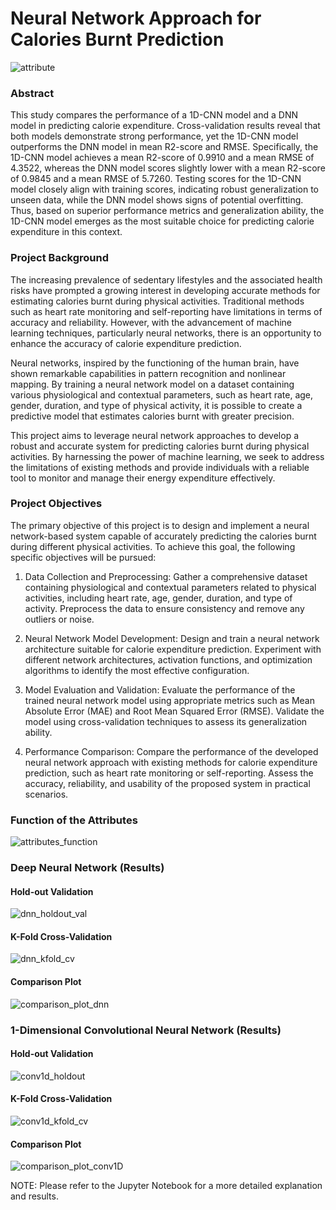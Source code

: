 # Neural Network Approach for Calories Burnt Prediction

![attribute](https://github.com/jeffwongqy/Biomedical-Healthcare-Genomics-Data-Science/assets/100281127/9797a2f0-ff1e-4de6-a746-8e29b453fc01)

### Abstract
This study compares the performance of a 1D-CNN model and a DNN model in predicting calorie expenditure. Cross-validation results reveal that both models demonstrate strong performance, yet the 1D-CNN model outperforms the DNN model in mean R2-score and RMSE. Specifically, the 1D-CNN model achieves a mean R2-score of 0.9910 and a mean RMSE of 4.3522, whereas the DNN model scores slightly lower with a mean R2-score of 0.9845 and a mean RMSE of 5.7260. Testing scores for the 1D-CNN model closely align with training scores, indicating robust generalization to unseen data, while the DNN model shows signs of potential overfitting. Thus, based on superior performance metrics and generalization ability, the 1D-CNN model emerges as the most suitable choice for predicting calorie expenditure in this context.

### Project Background
The increasing prevalence of sedentary lifestyles and the associated health risks have prompted a growing interest in developing accurate methods for estimating calories burnt during physical activities. Traditional methods such as heart rate monitoring and self-reporting have limitations in terms of accuracy and reliability. However, with the advancement of machine learning techniques, particularly neural networks, there is an opportunity to enhance the accuracy of calorie expenditure prediction.

Neural networks, inspired by the functioning of the human brain, have shown remarkable capabilities in pattern recognition and nonlinear mapping. By training a neural network model on a dataset containing various physiological and contextual parameters, such as heart rate, age, gender, duration, and type of physical activity, it is possible to create a predictive model that estimates calories burnt with greater precision.

This project aims to leverage neural network approaches to develop a robust and accurate system for predicting calories burnt during physical activities. By harnessing the power of machine learning, we seek to address the limitations of existing methods and provide individuals with a reliable tool to monitor and manage their energy expenditure effectively.

### Project Objectives
The primary objective of this project is to design and implement a neural network-based system capable of accurately predicting the calories burnt during different physical activities. To achieve this goal, the following specific objectives will be pursued:

1. Data Collection and Preprocessing: Gather a comprehensive dataset containing physiological and contextual parameters related to physical activities, including heart rate, age, gender, duration, and type of activity. Preprocess the data to ensure consistency and remove any outliers or noise.

2. Neural Network Model Development: Design and train a neural network architecture suitable for calorie expenditure prediction. Experiment with different network architectures, activation functions, and optimization algorithms to identify the most effective configuration.

3. Model Evaluation and Validation: Evaluate the performance of the trained neural network model using appropriate metrics such as Mean Absolute Error (MAE) and Root Mean Squared Error (RMSE). Validate the model using cross-validation techniques to assess its generalization ability.

4. Performance Comparison: Compare the performance of the developed neural network approach with existing methods for calorie expenditure prediction, such as heart rate monitoring or self-reporting. Assess the accuracy, reliability, and usability of the proposed system in practical scenarios.

### Function of the Attributes
![attributes_function](https://github.com/jeffwongqy/Biomedical-Healthcare-Genomics-Data-Science/assets/100281127/ee77f307-6ddb-4e91-8264-9d136c89c7b8)

### Deep Neural Network (Results)
#### Hold-out Validation
![dnn_holdout_val](https://github.com/jeffwongqy/Biomedical-Healthcare-Genomics-Data-Science/assets/100281127/f121801b-c91f-4238-b00b-57ebdf77b833)

#### K-Fold Cross-Validation 
![dnn_kfold_cv](https://github.com/jeffwongqy/Biomedical-Healthcare-Genomics-Data-Science/assets/100281127/cf337768-87bf-4b10-8db2-b24d52d76ddb)

#### Comparison Plot
![comparison_plot_dnn](https://github.com/jeffwongqy/Biomedical-Healthcare-Genomics-Data-Science/assets/100281127/cf55d4f2-dd89-4ad2-9c00-49365a4d77e1)


### 1-Dimensional Convolutional Neural Network (Results)
#### Hold-out Validation
![conv1d_holdout](https://github.com/jeffwongqy/Biomedical-Healthcare-Genomics-Data-Science/assets/100281127/140b43ec-ce84-4b46-a200-148289852d29)

#### K-Fold Cross-Validation
![conv1d_kfold_cv](https://github.com/jeffwongqy/Biomedical-Healthcare-Genomics-Data-Science/assets/100281127/53686ddc-d01a-4e44-ba80-cb4d3663e7ba)

#### Comparison Plot
![comparison_plot_conv1D](https://github.com/jeffwongqy/Biomedical-Healthcare-Genomics-Data-Science/assets/100281127/f2bf7fc8-d630-4912-9299-6eadd89ecb0a)

NOTE: Please refer to the Jupyter Notebook for a more detailed explanation and results. 

